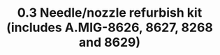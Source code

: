 ---
title: "0.3 Needle/nozzle refurbish kit (includes A.MIG-8626, 8627, 8268 and 8629)"
price: "5400" 
desc: "Zamenski deo za airbrush"
img_path: "/assets/img/A.MIG-8630.jpg"
brand: AMMO
available: false
special_offer: false
new: false
soon: false
cat: "Alat-i-dodaci"
subcat: "AL-AMMO"
subsubcat: "Alati-AMMO-AIRBRUSH"
sifra: "A.MIG-8630"
---